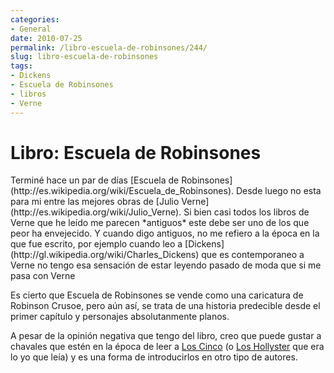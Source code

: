 ```yaml
---
categories:
- General
date: 2010-07-25
permalink: /libro-escuela-de-robinsones/244/
slug: libro-escuela-de-robinsones
tags:
- Dickens
- Escuela de Robinsones
- libros
- Verne
---
```


# Libro: Escuela de Robinsones

<div style="float:left;margin-right:2em"></div> Terminé hace un par de días [Escuela de Robinsones](http://es.wikipedia.org/wiki/Escuela_de_Robinsones). Desde luego no esta para mi entre las mejores obras de [Julio Verne](http://es.wikipedia.org/wiki/Julio_Verne). Si bien casi todos los libros de Verne que he leído me parecen *antiguos* este debe ser uno de los que peor ha envejecido. Y cuando digo antiguos, no me refiero a la época en la que fue escrito, por ejemplo cuando leo a [Dickens](http://gl.wikipedia.org/wiki/Charles_Dickens) que es contemporaneo a Verne no tengo esa sensación de estar leyendo pasado de moda que si me pasa con Verne

Es cierto que Escuela de Robinsones se vende como una caricatura de Robinson Crusoe, pero aún así, se trata de una historia predecible desde el primer capítulo y personajes absolutanmente planos.

A pesar de la opinión negativa que tengo del libro, creo que puede gustar a chavales que estén en la época de leer a [Los Cinco](http://www.editorialjuventud.es/19-blyton.htm) (o [Los Hollyster](http://www.rosaspage.com/art/ehollis.html) que era lo yo que leía) y es una forma de introducirlos en otro tipo de autores.